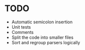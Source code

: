 # TODO

* Automatic semicolon insertion
* Unit tests
* Comments
* Split the code into smaller files
* Sort and regroup parsers logically